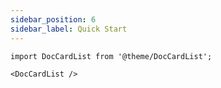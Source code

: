 ```yaml
---
sidebar_position: 6
sidebar_label: Quick Start
---
```


```mdx-code-block
import DocCardList from '@theme/DocCardList';

<DocCardList />
```
